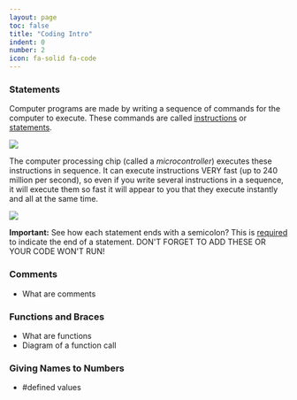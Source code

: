 ```yaml
---
layout: page
toc: false
title: "Coding Intro"
indent: 0
number: 2
icon: fa-solid fa-code
---
```


### Statements

Computer programs are made by writing a sequence of commands for the computer to execute.  These commands are called <u>instructions</u> or <u>statements</u>.

<img src="{% link media/code.png %}">

The computer processing chip (called a *microcontroller*) executes these instructions in sequence.  It can execute instructions VERY fast (up to 240 million per second), so even if you write several instructions in a sequence, it will execute them so fast it will appear to you that they execute instantly and all at the same time.

<img src="{% link media/semicolons.png %}">

**Important:** See how each statement ends with a semicolon?  This is <u>required</u> to indicate the end of a statement.  DON'T FORGET TO ADD THESE OR YOUR CODE WON'T RUN!

### Comments
- What are comments

### Functions and Braces
- What are functions
- Diagram of a function call

### Giving Names to Numbers
- #defined values
